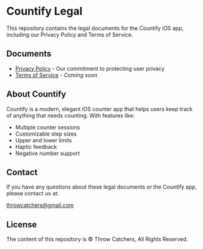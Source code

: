 # Countify Legal

This repository contains the legal documents for the Countify iOS app, including our Privacy Policy and Terms of Service.

## Documents

- [Privacy Policy](https://dreck0001.github.io/countify-legal/privacy-policy) - Our commitment to protecting user privacy
- [Terms of Service](https://dreck0001.github.io/countify-legal/terms-of-service) - *Coming soon*

## About Countify

Countify is a modern, elegant iOS counter app that helps users keep track of anything that needs counting. With features like:

- Multiple counter sessions
- Customizable step sizes
- Upper and lower limits
- Haptic feedback
- Negative number support

## Contact

If you have any questions about these legal documents or the Countify app, please contact us at:

throwcatchers@gmail.com

## License

The content of this repository is © Throw Catchers, All Rights Reserved.
